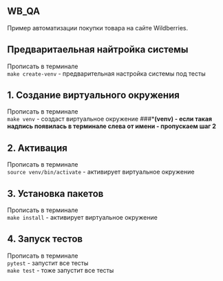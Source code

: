 ## WB_QA
Пример автоматизации покупки товара на сайте Wildberries.
## Предваритаельная найтройка системы
Прописать в терминале  
`make create-venv` - предварительная настройка системы под тесты
## 1. Создание виртуального окружения
Прописать в терминале  
`make venv` - создаст виртуальное окружение
###***(venv) - если такая надпись появилась в терминале слева от имени - пропускаем шаг 2**
## 2. Активация
Прописать в терминале  
`source venv/bin/activate` - активирует виртуальное окружение

## 3. Установка пакетов
Прописать в терминале  
`make install` - активирует виртуальное окружение

## 4. Запуск тестов
Прописать в терминале  
`pytest` - запустит все тесты  
`make test` - тоже запустит все тесты
